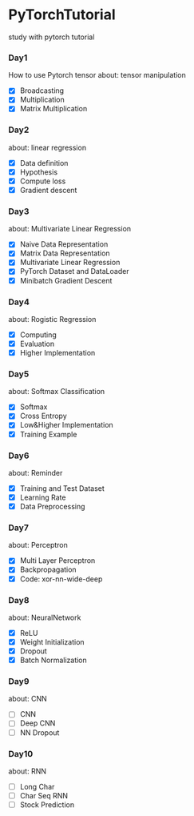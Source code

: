 # PyTorchTutorial
study with pytorch tutorial
### Day1
How to use Pytorch tensor
about: tensor manipulation
- [x] Broadcasting
- [x] Multiplication
- [x] Matrix Multiplication

### Day2
about: linear regression
- [x] Data definition
- [x] Hypothesis
- [x] Compute loss
- [x] Gradient descent

### Day3
about: Multivariate Linear Regression
- [x] Naive Data Representation
- [x] Matrix Data Representation
- [x] Multivariate Linear Regression
- [x] PyTorch Dataset and DataLoader
- [x] Minibatch Gradient Descent

### Day4
about: Rogistic Regression
- [x] Computing
- [x] Evaluation
- [x] Higher Implementation

### Day5
about: Softmax Classification
- [x] Softmax
- [x] Cross Entropy
- [x] Low&Higher Implementation
- [x] Training Example

### Day6
about: Reminder
- [x] Training and Test Dataset
- [x] Learning Rate
- [x] Data Preprocessing

### Day7
about: Perceptron
- [x] Multi Layer Perceptron
- [x] Backpropagation
- [x] Code: xor-nn-wide-deep

### Day8
about: NeuralNetwork
- [x] ReLU
- [x] Weight Initialization
- [x] Dropout
- [x] Batch Normalization

### Day9
about: CNN
- [ ] CNN
- [ ] Deep CNN
- [ ] NN Dropout

### Day10
about: RNN
- [ ] Long Char
- [ ] Char Seq RNN
- [ ] Stock Prediction
